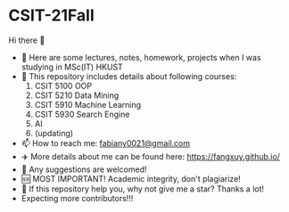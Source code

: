 # CSIT-21Fall
Hi there 👋


- 🔭 Here are some lectures, notes, homework, projects when I was studying in MSc(IT) HKUST
- 📝 This repository includes details about following courses:
  1. CSIT 5100 OOP
  2. CSIT 5210 Data Mining
  3. CSIT 5910 Machine Learning
  4. CSIT 5930 Search Engine
  5. AI
  6. (updating)
- 📫 How to reach me: fabiany0021@gmail.com
- ✈️ More details about me can be found here: https://fangxuy.github.io/
- 🚡 Any suggestions are welcomed!
- 🆘 MOST IMPORTANT! Academic integrity, don't plagiarize!
- 🤙 If this repository help you, why not give me a star? Thanks a lot!
- Expecting more contributors!!!


